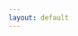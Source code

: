 ```yaml
---
layout: default
---
```

<!-- <div style="position: relative; margin-bottom:3%;">
   <img src="/img/coverPage.jpg" alt="Cover Page Image" />
   <img style="display:block; margin:auto; width:20%; margin-top:-4%;" src="/img/avatarFace.png" alt="Avatar Image"/>
</div> -->